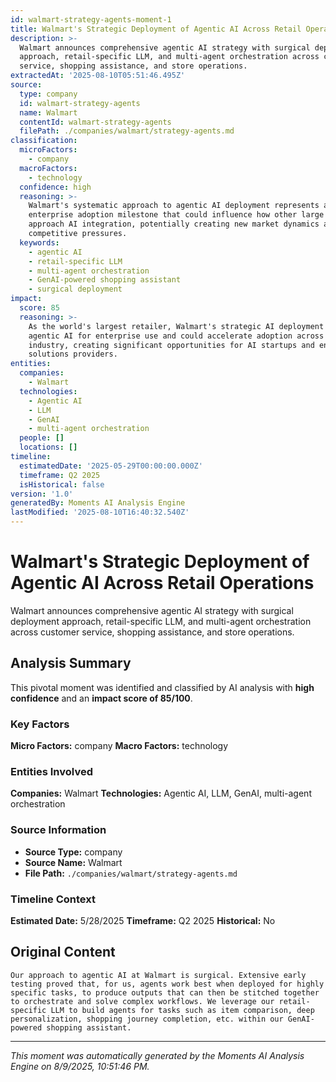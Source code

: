 ```yaml
---
id: walmart-strategy-agents-moment-1
title: Walmart's Strategic Deployment of Agentic AI Across Retail Operations
description: >-
  Walmart announces comprehensive agentic AI strategy with surgical deployment
  approach, retail-specific LLM, and multi-agent orchestration across customer
  service, shopping assistance, and store operations.
extractedAt: '2025-08-10T05:51:46.495Z'
source:
  type: company
  id: walmart-strategy-agents
  name: Walmart
  contentId: walmart-strategy-agents
  filePath: ./companies/walmart/strategy-agents.md
classification:
  microFactors:
    - company
  macroFactors:
    - technology
  confidence: high
  reasoning: >-
    Walmart's systematic approach to agentic AI deployment represents a major
    enterprise adoption milestone that could influence how other large retailers
    approach AI integration, potentially creating new market dynamics and
    competitive pressures.
  keywords:
    - agentic AI
    - retail-specific LLM
    - multi-agent orchestration
    - GenAI-powered shopping assistant
    - surgical deployment
impact:
  score: 85
  reasoning: >-
    As the world's largest retailer, Walmart's strategic AI deployment validates
    agentic AI for enterprise use and could accelerate adoption across retail
    industry, creating significant opportunities for AI startups and enterprise
    solutions providers.
entities:
  companies:
    - Walmart
  technologies:
    - Agentic AI
    - LLM
    - GenAI
    - multi-agent orchestration
  people: []
  locations: []
timeline:
  estimatedDate: '2025-05-29T00:00:00.000Z'
  timeframe: Q2 2025
  isHistorical: false
version: '1.0'
generatedBy: Moments AI Analysis Engine
lastModified: '2025-08-10T16:40:32.540Z'
---
```

# Walmart's Strategic Deployment of Agentic AI Across Retail Operations

Walmart announces comprehensive agentic AI strategy with surgical deployment approach, retail-specific LLM, and multi-agent orchestration across customer service, shopping assistance, and store operations.

## Analysis Summary

This pivotal moment was identified and classified by AI analysis with **high confidence** and an **impact score of 85/100**.

### Key Factors

**Micro Factors:** company
**Macro Factors:** technology

### Entities Involved

**Companies:** Walmart
**Technologies:** Agentic AI, LLM, GenAI, multi-agent orchestration



### Source Information

- **Source Type:** company
- **Source Name:** Walmart
- **File Path:** `./companies/walmart/strategy-agents.md`

### Timeline Context

**Estimated Date:** 5/28/2025
**Timeframe:** Q2 2025
**Historical:** No

## Original Content

```
Our approach to agentic AI at Walmart is surgical. Extensive early testing proved that, for us, agents work best when deployed for highly specific tasks, to produce outputs that can then be stitched together to orchestrate and solve complex workflows. We leverage our retail-specific LLM to build agents for tasks such as item comparison, deep personalization, shopping journey completion, etc. within our GenAI-powered shopping assistant.
```

---

*This moment was automatically generated by the Moments AI Analysis Engine on 8/9/2025, 10:51:46 PM.*
